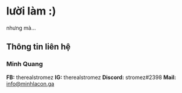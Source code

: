 # lười làm :)
  nhưng mà...
## Thông tin liên hệ
### **Minh Quang**
**FB:** therealstromez
**IG:** therealstromez
**Discord:** stromez#2398
**Mail:** info@minhlacon.ga
